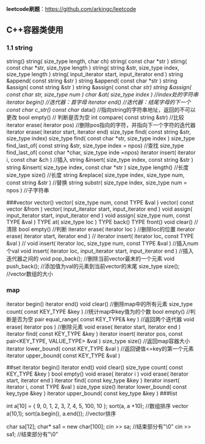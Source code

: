 **leetcode刷题**：https://github.com/arkingc/leetcode

## C++容器类使用
### 1.1 string
string()
string( size_type length, char ch)
string( const char *str )
stirng( const char *str, size_type length )
string( string &str, size_type index, size_type length )
string( input_iterator start, input_iterator end )
string &append( const string &str )
string &append( const char *str )
string &assign( const string &str )
string &assign( const char *str)
string &assign( const char *str, size_type num )
char &at( size_type index )  //index处的字符串
iterator begin() //迭代器：首字母
iterator end()    //迭代器：结尾字母的下一个
const char* c_str()
const char* data()  //指向string的字符串地址，返回的不可以更改
bool empty()      // 判断是否为空
int compare( const string &str)     //比较
iterator erase( iterator pos)   //删除pos指向的字符，并指向下一个字符的迭代器
iterator erase( iterator start, iterator end)
size_type find( const string &str, size_type index)
size_type find( const char *str, size_type index )
size_type find_last_of( const string &str, size_type index = npos)  //查找
size_type find_last_of( const char *char, size_type inde =npos)
iterator insert( iterator i, const char &ch )  //插入
string &insert( size_type index, const string &str )
string &insert( size_type index, const char *str )
size_type length()  //长度
size_type size()      //长度
string &replace( size_type index, size_type num, const string &str )  //替换
string substr( size_type index, size_type num = npos )  //子字符串

###vector
vector()
vector( size_type num, const TYPE &val )
vector( const vector &from )
vector( input_iterator start, input_iterator end )
void assign( input_iterator start, input_iterator end )
void assign( size_type num, const TYPE &val )
TYPE at( size_type loc )
TYPE back()
TYPE front()
void clear() //清除
bool empty() //判断
iterator erase( iterator loc )   //删除loc的位置
iterator erase( iterator start, iterator end ) //
iterator insert( iterator loc, const TYPE &val )    //
void insert( iterator loc, size_type num, const TYPE &val )  //插入num个val
void insert( iterator loc, input_iterator start, input_iterator end ) //插入迭代器之间的
void pop_back();     //删除当前vector最末的一个元素
void push_back();   //添加值为val的元素到当前vector的末尾
size_type size();    //vector数组的大小

### map
iterator begin()
iterator end()
void clear()   //删除map中的所有元素
size_type count( const KEY_TYPE &key )  //统计map中key值为的个数
bool empty()      //判断是否为空
pair equal_range( const KEY_TYPE& key ) //返回两个迭代器
void erase( iterator pos )   //删除元素
void erase( iterator start, iterator end )
iterator find( const KEY_TYPE &key )
iterator insert( iterator pos, const pair<KEY_TYPE, VALUE_TYPE> &val )
size_type size()   //返回map容器大小
iterator lower_bound( const KEY_TYPE &val )  //返回键值<=key的第一个元素
iterator upper_bound( const KEY_TYPE &val )

##set
iterator begin()
iterator end()
void clear()
size_type count( const KEY_TYPE &key )
bool empty()
void erase( iterator i )
void erase( iterator start, iterator end )
iterator find( const key_type &key )
iterator insert( iterator i, const TYPE &val )
size_type size()
iterator lower_bound( const key_type &key )
iterator upper_bound( const key_type &key )
###list



int a[10] = { 9, 0, 1, 2, 3, 7, 4, 5, 100, 10 };
sort(a, a +10);                //数组排序
vector<int> a(10,1);
sort(a.begin(), a.end());   //vector排序

char sa[12];
char* sa1 = new char[100];
cin >> sa;                        //结束部分有"\0"
cin >> sa1;                      //结束部分有"\0"
